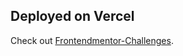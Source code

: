 ## Deployed on Vercel

Check out [Frontendmentor-Challenges](https://next-frontend-mentor.vercel.app/).
